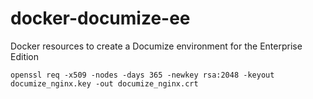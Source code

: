 # docker-documize-ee
Docker resources to create a Documize environment for the Enterprise Edition

```{bash}
openssl req -x509 -nodes -days 365 -newkey rsa:2048 -keyout documize_nginx.key -out documize_nginx.crt
```
